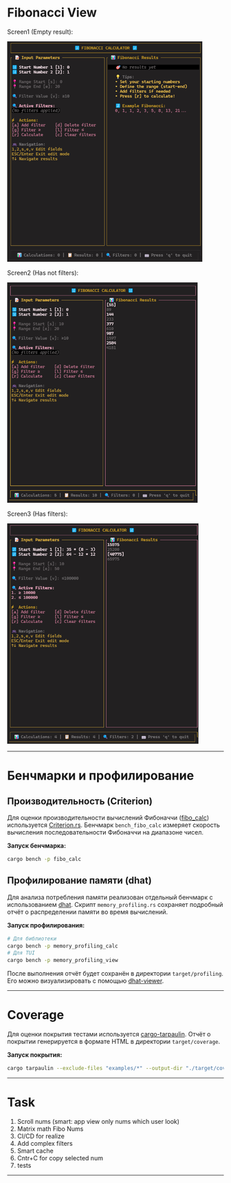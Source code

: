 # Fibonacci View

Screen1 (Empty result):

<img src="./resources/docs/screen0.png" height="512" alt=""/>

Screen2 (Has not filters):

<img src="./resources/docs/screen1.png" height="512" alt=""/>

Screen3 (Has filters):

<img src="./resources/docs/screen2.png" height="512" alt=""/>

---

# Бенчмарки и профилирование

## Производительность (Criterion)

Для оценки производительности вычислений Фибоначчи ([fibo_calc](./crates/fibo_calc)) используется [Criterion.rs](https://bheisler.github.io/criterion.rs/book/index.html). Бенчмарк `bench_fibo_calc` измеряет скорость вычисления последовательности Фибоначчи на диапазоне чисел.

**Запуск бенчмарка:**
```sh
cargo bench -p fibo_calc
```

## Профилирование памяти (dhat)

Для анализа потребления памяти реализован отдельный бенчмарк с использованием [dhat](https://docs.rs/dhat/latest/dhat/). Скрипт `memory_profiling.rs` сохраняет подробный отчёт о распределении памяти во время вычислений.

**Запуск профилирования:**
```sh
# Для библиотеки
cargo bench -p memory_profiling_calc
# Для TUI
cargo bench -p memory_profiling_view
```

После выполнения отчёт будет сохранён в директории `target/profiling`. Его можно визуализировать с помощью [dhat-viewer](https://nnethercote.github.io/dh_view/dh_view.html).

---

# Coverage

Для оценки покрытия тестами используется [cargo-tarpaulin](https://github.com/xd009642/tarpaulin). Отчёт о покрытии генерируется в формате HTML в директории `target/coverage`.

**Запуск покрытия:**
```sh
cargo tarpaulin --exclude-files "examples/*" --output-dir "./target/coverage/" --ignore-tests --out Html
```

---

# Task

1) Scroll nums (smart: app view only nums which user look)
2) Matrix math Fibo Nums
3) CI/CD for realize
4) Add complex filters
5) Smart cache
6) Cntr+C for copy selected num
7) tests

---
